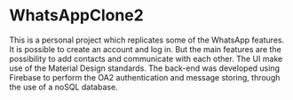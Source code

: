 # WhatsAppClone2

This is a personal project which replicates some of the WhatsApp features. 
It is possible to create an account and log in. But the main features are the possibility to add contacts and communicate with each other. 
The UI make use of the Material Design standards.
The back-end was developed using Firebase to perform the OA2 authentication and message storing, through the use of a noSQL database.
